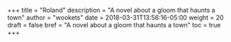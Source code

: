+++
title = "Roland"
description = "A novel about a gloom that haunts a town"
author = "wookets"
date = 2018-03-31T13:56:16-05:00
weight = 20
draft = false
bref = "A novel about a gloom that haunts a town"
toc = true
+++
